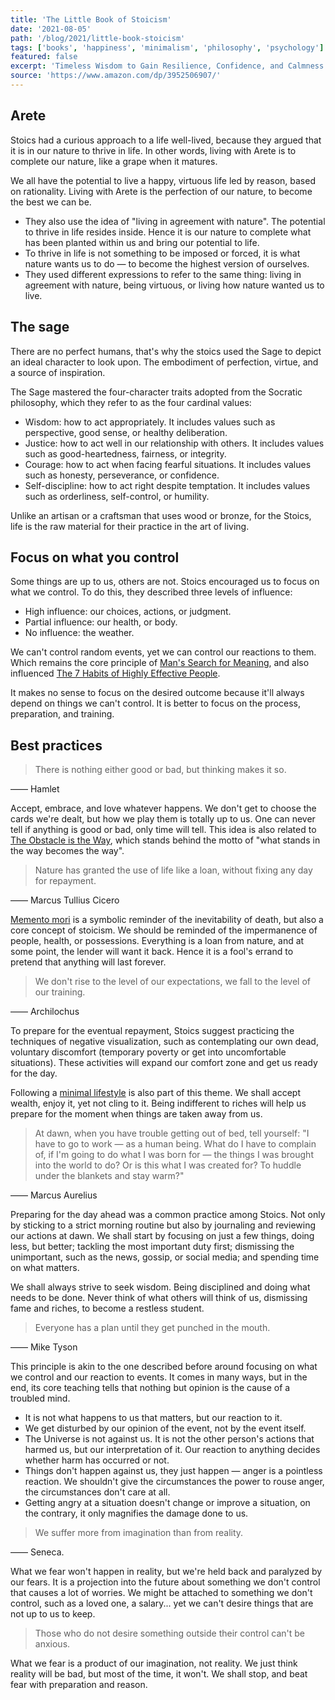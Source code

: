 ```yaml
---
title: 'The Little Book of Stoicism'
date: '2021-08-05'
path: '/blog/2021/little-book-stoicism'
tags: ['books', 'happiness', 'minimalism', 'philosophy', 'psychology']
featured: false
excerpt: 'Timeless Wisdom to Gain Resilience, Confidence, and Calmness'
source: 'https://www.amazon.com/dp/3952506907/'
---
```


## Arete

Stoics had a curious approach to a life well-lived, because they argued that it is in our nature to thrive in life. In other words, living with Arete is to complete our nature, like a grape when it matures.

We all have the potential to live a happy, virtuous life led by reason, based on rationality. Living with Arete is the perfection of our nature, to become the best we can be.

- They also use the idea of "living in agreement with nature". The potential to thrive in life resides inside. Hence it is our nature to complete what has been planted within us and bring our potential to life.
- To thrive in life is not something to be imposed or forced, it is what nature wants us to do — to become the highest version of ourselves.
- They used different expressions to refer to the same thing: living in agreement with nature, being virtuous, or living how nature wanted us to live.

## The sage

There are no perfect humans, that's why the stoics used the Sage to depict an ideal character to look upon. The embodiment of perfection, virtue, and a source of inspiration.

The Sage mastered the four-character traits adopted from the Socratic philosophy, which they refer to as the four cardinal values:

- Wisdom: how to act appropriately. It includes values such as perspective, good sense, or healthy deliberation.
- Justice: how to act well in our relationship with others. It includes values such as good-heartedness, fairness, or integrity.
- Courage: how to act when facing fearful situations. It includes values such as honesty, perseverance, or confidence.
- Self-discipline: how to act right despite temptation. It includes values such as orderliness, self-control, or humility.

Unlike an artisan or a craftsman that uses wood or bronze, for the Stoics, life is the raw material for their practice in the art of living.

## Focus on what you control

Some things are up to us, others are not. Stoics encouraged us to focus on what we control. To do this, they described three levels of influence:

- High influence: our choices, actions, or judgment.
- Partial influence: our health, or body.
- No influence: the weather.

We can't control random events, yet we can control our reactions to them. Which remains the core principle of [Man's Search for Meaning](/blog/2019/man-search-for-meaning), and also influenced [The 7 Habits of Highly Effective People](/blog/2020/seven-habits).

It makes no sense to focus on the desired outcome because it'll always depend on things we can't control. It is better to focus on the process, preparation, and training.

## Best practices

> There is nothing either good or bad, but thinking makes it so.

—— Hamlet

Accept, embrace, and love whatever happens. We don't get to choose the cards we're dealt, but how we play them is totally up to us. One can never tell if anything is good or bad, only time will tell. This idea is also related to [The Obstacle is the Way](/blog/2017/the-obstacle-is-the-way), which stands behind the motto of "what stands in the way becomes the way".

> Nature has granted the use of life like a loan, without fixing any day for repayment.

—— Marcus Tullius Cicero

[Memento mori](https://en.wikipedia.org/wiki/Memento_mori) is a symbolic reminder of the inevitability of death, but also a core concept of stoicism. We should be reminded of the impermanence of people, health, or possessions. Everything is a loan from nature, and at some point, the lender will want it back. Hence it is a fool's errand to pretend that anything will last forever.

> We don't rise to the level of our expectations, we fall to the level of our training.

—— Archilochus

To prepare for the eventual repayment, Stoics suggest practicing the techniques of negative visualization, such as contemplating our own dead, voluntary discomfort (temporary poverty or get into uncomfortable situations). These activities will expand our comfort zone and get us ready for the day.

Following a [minimal lifestyle](/tags/minimalism) is also part of this theme. We shall accept wealth, enjoy it, yet not cling to it. Being indifferent to riches will help us prepare for the moment when things are taken away from us.

> At dawn, when you have trouble getting out of bed, tell yourself: "I have to go to work — as a human being. What do I have to complain of, if I'm going to do what I was born for — the things I was brought into the world to do? Or is this what I was created for? To huddle under the blankets and stay warm?"

—— Marcus Aurelius

Preparing for the day ahead was a common practice among Stoics. Not only by sticking to a strict morning routine but also by journaling and reviewing our actions at dawn. We shall start by focusing on just a few things, doing less, but better; tackling the most important duty first; dismissing the unimportant, such as the news, gossip, or social media; and spending time on what matters.

We shall always strive to seek wisdom. Being disciplined and doing what needs to be done. Never think of what others will think of us, dismissing fame and riches, to become a restless student.

> Everyone has a plan until they get punched in the mouth.

—— Mike Tyson

This principle is akin to the one described before around focusing on what we control and our reaction to events. It comes in many ways, but in the end, its core teaching tells that nothing but opinion is the cause of a troubled mind.

- It is not what happens to us that matters, but our reaction to it.
- We get disturbed by our opinion of the event, not by the event itself.
- The Universe is not against us. It is not the other person's actions that harmed us, but our interpretation of it. Our reaction to anything decides whether harm has occurred or not.
- Things don't happen against us, they just happen — anger is a pointless reaction. We shouldn't give the circumstances the power to rouse anger, the circumstances don't care at all.
- Getting angry at a situation doesn't change or improve a situation, on the contrary, it only magnifies the damage done to us.

> We suffer more from imagination than from reality.

—— Seneca.

What we fear won't happen in reality, but we're held back and paralyzed by our fears. It is a projection into the future about something we don't control that causes a lot of worries. We might be attached to something we don't control, such as a loved one, a salary... yet we can't desire things that are not up to us to keep.

> Those who do not desire something outside their control can't be anxious.

What we fear is a product of our imagination, not reality. We just think reality will be bad, but most of the time, it won't. We shall stop, and beat fear with preparation and reason.
